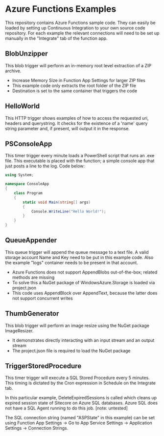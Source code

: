 # Azure Functions Examples

This repository contains Azure Functions sample code. They can easily be loaded by setting up Continuous Integration to your own source code repository. For each example the relevant connections will need to be set up manually in the "Integrate" tab of the function app.

## BlobUnzipper
This blob trigger will perform an in-memory root level extraction of a ZIP archive.

* Increase Memory Size in Function App Settings for larger ZIP files
* This example code only extracts the root folder of the ZIP file
* Destination is set to the same container that triggers the code

## HelloWorld
This HTTP trigger shows examples of how to access the requested uri, headers and querystring. It checks for the existence of a 'name' query string parameter and, if present, will output it in the response.

## PSConsoleApp
This timer trigger every minute loads a PowerShell script that runs an .exe file. This executable is placed with the function; a simple console app that just posts a line to the log. Code below:

```c#
using System;

namespace ConsoleApp
{
    class Program
    {
        static void Main(string[] args)
        {
            Console.WriteLine("Hello World!");
        }
    }
}
```

## QueueAppender
This queue trigger will append the queue message to a text file. A valid storage account Name and Key need to be put in this example code. Also the example "logs" container needs to be present in that account.

* Azure Functions does not support AppendBlobs out-of-the-box; related methods are missing
* To solve this a NuGet package of WindowsAzure.Storage is loaded via project.json 
* This code uses AppendBlock over AppendText, because the latter does not support concurrent writes

## ThumbGenerator
This blob trigger will perform an image resize using the NuGet package ImageResizer.

* It demonstrates directly interacting with an input stream and an output stream
* The project.json file is required to load the NuGet package

## TriggerStoredProcedure
This timer trigger will execute a SQL Stored Procedure every 5 minutes. This timing is dictated by the Cron expression in Schedule on the Integrate tab.

In this particular example, DeleteExpiredSessions is called which cleans up expired session state of Sitecore on Azure SQL databases. Azure SQL does not have a SQL Agent running to do this job. [note: untested]

The SQL connection string (named "ASPState" in this example) can be set using Function App Settings -> Go to App Service Settings -> Application Settings -> Connection Strings.